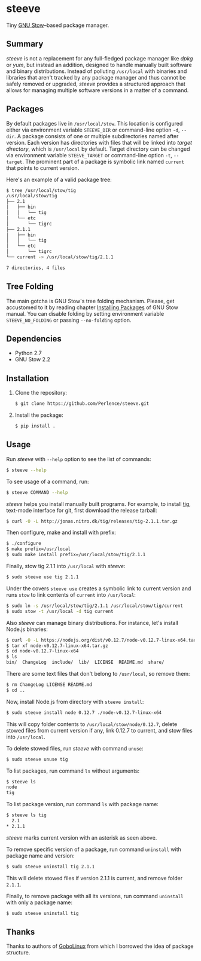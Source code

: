 # steeve

Tiny [GNU Stow](https://www.gnu.org/software/stow/)–based package manager.


## Summary

*steeve* is not a replacement for any full-fledged package manager like *dpkg* or *yum*, but instead an addition, designed to handle manually built software and binary distributions. Instead of polluting `/usr/local` with binaries and libraries that aren't tracked by any package manager and thus cannot be safely removed or upgraded, *steeve* provides a structured approach that allows for managing multiple software versions in a matter of a command.


## Packages

By default packages live in `/usr/local/stow`. This location is configured either via environment variable `STEEVE_DIR` or command-line option `-d`, `--dir`. A package consists of one or multiple subdirectories named after version. Each version has directories with files that will be linked into *target directory*, which is `/usr/local` by default. Target directory can be changed via environment variable `STEEVE_TARGET` or command-line option `-t`, `--target`. The prominent part of a package is symbolic link named `current` that points to current version.

Here's an example of a valid package tree:

```bash
$ tree /usr/local/stow/tig
/usr/local/stow/tig
├── 2.1
│   ├── bin
│   │   └── tig
│   └── etc
│       └── tigrc
├── 2.1.1
│   ├── bin
│   │   └── tig
│   └── etc
│       └── tigrc
└── current -> /usr/local/stow/tig/2.1.1

7 directories, 4 files
```


## Tree Folding

The main gotcha is GNU Stow's tree folding mechanism. Please, get accustomed to it by reading chapter [Installing Packages](http://www.gnu.org/software/stow/manual/stow.html#Installing-Packages) of GNU Stow manual. You can disable folding by setting environment variable `STEEVE_NO_FOLDING` or passing `--no-folding` option.


## Dependencies

- Python 2.7
- GNU Stow 2.2


## Installation

1.  Clone the repository:

    ```bash
    $ git clone https://github.com/Perlence/steeve.git
    ```

2.  Install the package:

    ```bash
    $ pip install .
    ```


## Usage

Run *steeve* with `--help` option to see the list of commands:

```bash
$ steeve --help
```

To see usage of a command, run:

```bash
$ steeve COMMAND --help
```

*steeve* helps you install manually built programs. For example, to install [tig](http://jonas.nitro.dk/tig/), text-mode interface for git, first download the release tarball:

```bash
$ curl -O -L http://jonas.nitro.dk/tig/releases/tig-2.1.1.tar.gz
```

Then configure, make and install with prefix:

```bash
$ ./configure
$ make prefix=/usr/local
$ sudo make install prefix=/usr/local/stow/tig/2.1.1
```

Finally, stow tig 2.1.1 into `/usr/local` with *steeve*:

```bash
$ sudo steeve use tig 2.1.1
```

Under the covers `steeve use` creates a symbolic link to current version and runs `stow` to link contents of `current` into `/usr/local`:

```bash
$ sudo ln -s /usr/local/stow/tig/2.1.1 /usr/local/stow/tig/current
$ sudo stow -t /usr/local -d tig current
```

Also *steeve* can manage binary distributions. For instance, let's install Node.js binaries:

```bash
$ curl -O -L https://nodejs.org/dist/v0.12.7/node-v0.12.7-linux-x64.tar.gz
$ tar xf node-v0.12.7-linux-x64.tar.gz
$ cd node-v0.12.7-linux-x64
$ ls
bin/  ChangeLog  include/  lib/  LICENSE  README.md  share/
```

There are some text files that don't belong to `/usr/local`, so remove them:

```bash
$ rm ChangeLog LICENSE README.md
$ cd ..
```

Now, install Node.js from directory with `steeve install`:

```bash
$ sudo steeve install node 0.12.7 ./node-v0.12.7-linux-x64
```

This will copy folder contents to `/usr/local/stow/node/0.12.7`, delete stowed files from current version if any, link 0.12.7 to current, and stow files into `/usr/local`.

To delete stowed files, run *steeve* with command `unuse`:

```bash
$ sudo steeve unuse tig
```

To list packages, run command `ls` without arguments:

```bash
$ steeve ls
node
tig
```

To list package version, run command `ls` with package name:

```bash
$ steeve ls tig
  2.1
* 2.1.1
```

*steeve* marks current version with an asterisk as seen above.

To remove specific version of a package, run command `uninstall` with package name and version:

```bash
$ sudo steeve uninstall tig 2.1.1
```

This will delete stowed files if version 2.1.1 is current, and remove folder `2.1.1`.

Finally, to remove package with all its versions, run command `uninstall` with only a package name:

```bash
$ sudo steeve uninstall tig
```


## Thanks

Thanks to authors of [GoboLinux](http://gobolinux.org/) from which I borrowed the idea of package structure.

